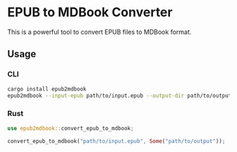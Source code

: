 # EPUB to MDBook Converter

This is a powerful tool to convert EPUB files to MDBook format.

## Usage

### CLI

```bash
cargo install epub2mdbook
epub2mdbook --input-epub path/to/input.epub --output-dir path/to/output
```

### Rust

```rust
use epub2mdbook::convert_epub_to_mdbook;

convert_epub_to_mdbook("path/to/input.epub", Some("path/to/output"));
```

